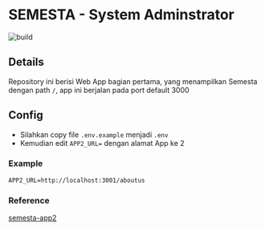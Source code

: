 # SEMESTA - System Adminstrator
![build](https://app.travis-ci.com/islamyakin/semesta-app1.svg?token=Atj2W1tzBfZmJuHYsvfS&branch=master)
## Details
Repository ini berisi Web App bagian pertama, yang menampilkan Semesta dengan path ```/```, app ini berjalan pada port default 3000
## Config
- Silahkan copy file ```.env.example``` menjadi ```.env``` 
- Kemudian edit ```APP2_URL=``` dengan alamat App ke 2

### Example
```APP2_URL=http://localhost:3001/aboutus```

### Reference
[semesta-app2](https://github.com/islamyakin/semesta-app2)

